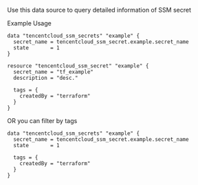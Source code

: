 Use this data source to query detailed information of SSM secret

Example Usage

```hcl
data "tencentcloud_ssm_secrets" "example" {
  secret_name = tencentcloud_ssm_secret.example.secret_name
  state       = 1
}

resource "tencentcloud_ssm_secret" "example" {
  secret_name = "tf_example"
  description = "desc."

  tags = {
    createdBy = "terraform"
  }
}
```

OR you can filter by tags

```hcl
data "tencentcloud_ssm_secrets" "example" {
  secret_name = tencentcloud_ssm_secret.example.secret_name
  state       = 1

  tags = {
    createdBy = "terraform"
  }
}
```